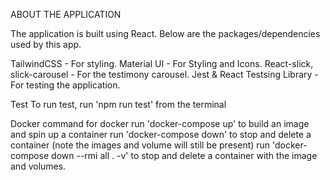 ABOUT THE APPLICATION

The application is built using React.
Below are the packages/dependencies used by this app. 

TailwindCSS - For styling.
Material UI -  For Styling and Icons.
React-slick, slick-carousel - For the testimony carousel.
Jest & React Testsing Library - For testing the application.

Test
To run test, run 'npm run test' from the terminal

Docker
command for docker
run 'docker-compose up' to build an image and spin up a container
run 'docker-compose down' to stop and delete a container (note the images and volume will still be present)
run 'docker-compose down --rmi all . -v' to stop and delete a container with the image and volumes.